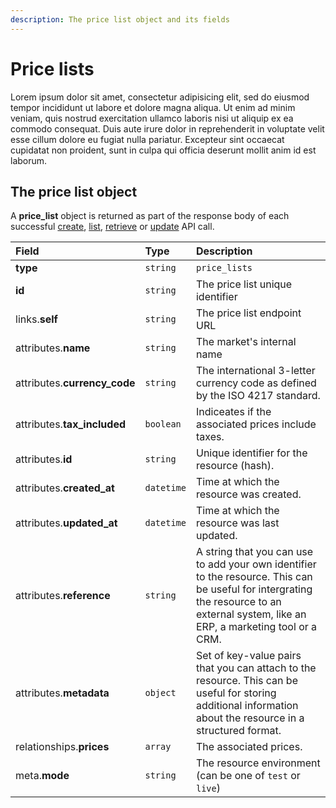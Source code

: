 ```yaml
---
description: The price list object and its fields
---
```


# Price lists

Lorem ipsum dolor sit amet, consectetur adipisicing elit, sed do eiusmod tempor incididunt ut labore et dolore magna aliqua. Ut enim ad minim veniam, quis nostrud exercitation ullamco laboris nisi ut aliquip ex ea commodo consequat. Duis aute irure dolor in reprehenderit in voluptate velit esse cillum dolore eu fugiat nulla pariatur. Excepteur sint occaecat cupidatat non proident, sunt in culpa qui officia deserunt mollit anim id est laborum.

## The price list object

A **price\_list** object is returned as part of the response body of each successful [create](https://github.com/commercelayer/commercelayer_docs/tree/59b0b081d713240e5ebab57aa88930add73d23e7/resources/price_lists/create-price%20list.md), [list](https://github.com/commercelayer/commercelayer_docs/tree/59b0b081d713240e5ebab57aa88930add73d23e7/resources/price_lists/list-all-price%20lists.md), [retrieve](https://github.com/commercelayer/commercelayer_docs/tree/59b0b081d713240e5ebab57aa88930add73d23e7/resources/price_lists/retrieve-price%20list.md) or [update](https://github.com/commercelayer/commercelayer_docs/tree/59b0b081d713240e5ebab57aa88930add73d23e7/resources/price_lists/update-price%20list.md) API call.

| Field | Type | Description |
| :--- | :--- | :--- |
| **type** | `string` | `price_lists` |
| **id** | `string` | The price list unique identifier |
| links.**self** | `string` | The price list endpoint URL |
| attributes.**name** | `string` | The market's internal name |
| attributes.**currency\_code** | `string` | The international 3-letter currency code as defined by the ISO 4217 standard. |
| attributes.**tax\_included** | `boolean` | Indiceates if the associated prices include taxes. |
| attributes.**id** | `string` | Unique identifier for the resource \(hash\). |
| attributes.**created\_at** | `datetime` | Time at which the resource was created. |
| attributes.**updated\_at** | `datetime` | Time at which the resource was last updated. |
| attributes.**reference** | `string` | A string that you can use to add your own identifier to the resource. This can be useful for intergrating the resource to an external system, like an ERP, a marketing tool or a CRM. |
| attributes.**metadata** | `object` | Set of key-value pairs that you can attach to the resource. This can be useful for storing additional information about the resource in a structured format. |
| relationships.**prices** | `array` | The associated prices. |
| meta.**mode** | `string` | The resource environment \(can be one of `test` or `live`\) |

